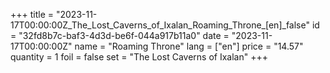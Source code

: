 +++
title = "2023-11-17T00:00:00Z_The_Lost_Caverns_of_Ixalan_Roaming_Throne_[en]_false"
id = "32fd8b7c-baf3-4d3d-be6f-044a917b11a0"
date = "2023-11-17T00:00:00Z"
name = "Roaming Throne"
lang = ["en"]
price = "14.57"
quantity = 1
foil = false
set = "The Lost Caverns of Ixalan"
+++
